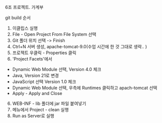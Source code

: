 6조 프로젝트. 
가계부

git build 순서


1. 이클립스 실행
2. File - Open Project From File System 선택
3. Git 폴더 위치 선택 -> Finish
4. Ctrl+N 서버 생성, apache-tomcat-9.0(수업 시간에 한 것 그대로 생략.. ) 
4. 프로젝트 우클릭 - Properties 클릭
5. 'Project Facets'에서
  - Dynamic Web Module 선택, Version 4.0 체크 
  - Java, Version 21로 변경
  - JavaScript 선택 Version 1.0 체크
  - Dynamic Web Module 선택, 우측에 Runtimes 클릭하고 apach-tomcat 선택
  - Apply - Apply and Close
6. WEB-INF - lib 폴더에 jar 파일 붙여넣기
7. 메뉴에서 Project - clean 실행
8. Run as Server로 실행

